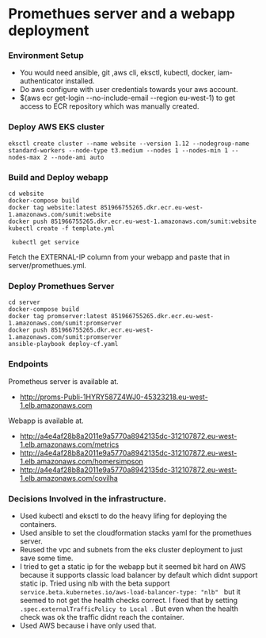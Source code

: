# Promethues server and a webapp deployment 

### Environment Setup
 - You would need ansible, git ,aws cli, eksctl, kubectl, docker, iam-authenticator installed.
 - Do aws configure with user credentials towards your aws account.
 - $(aws ecr get-login --no-include-email --region eu-west-1) to get access to ECR repository which was manually created.

### Deploy AWS EKS cluster
 
   ```` 
   eksctl create cluster --name website --version 1.12 --nodegroup-name standard-workers --node-type t3.medium --nodes 1 --nodes-min 1 --nodes-max 2 --node-ami auto
   ````
### Build and Deploy webapp

   ````
   cd website
   docker-compose build
   docker tag website:latest 851966755265.dkr.ecr.eu-west-1.amazonaws.com/sumit:website
   docker push 851966755265.dkr.ecr.eu-west-1.amazonaws.com/sumit:website
   kubectl create -f template.yml 
   ````
   ````
    kubectl get service  
   ````  
   Fetch the EXTERNAL-IP column from your webapp and paste that in server/promethues.yml.

### Deploy Promethues Server
   ````
   cd server
   docker-compose build
   docker tag promserver:latest 851966755265.dkr.ecr.eu-west-1.amazonaws.com/sumit:promserver
   docker push 851966755265.dkr.ecr.eu-west-1.amazonaws.com/sumit:promserver
   ansible-playbook deploy-cf.yaml
   ````
### Endpoints

 Prometheus server is available at. 
   - http://proms-Publi-1HYRY587Z4WJ0-45323218.eu-west-1.elb.amazonaws.com

 Webapp is available at. 
   - http://a4e4af28b8a2011e9a5770a8942135dc-312107872.eu-west-1.elb.amazonaws.com/metrics
   - http://a4e4af28b8a2011e9a5770a8942135dc-312107872.eu-west-1.elb.amazonaws.com/homersimpson
   - http://a4e4af28b8a2011e9a5770a8942135dc-312107872.eu-west-1.elb.amazonaws.com/covilha
   
### Decisions Involved in the infrastructure.
  - Used kubectl and eksctl to do the heavy lifing for deploying the containers.
  - Used ansible to set the cloudformation stacks yaml for the promethues server.
  - Reused the vpc and subnets from the eks cluster deployment to just save some time.
  - I tried to get a static ip for the webapp but it seemed bit hard on AWS because it supports classic load balancer by default 
    which didnt support static ip. Tried using nlb with the beta support ``service.beta.kubernetes.io/aws-load-balancer-type: "nlb" `` 
    but it seemed to not get the health checks correct. I fixed that by setting  ``.spec.externalTrafficPolicy to Local ``.
    But even when the health check was ok the traffic didnt reach the container.
  - Used AWS because i have only used that.  
